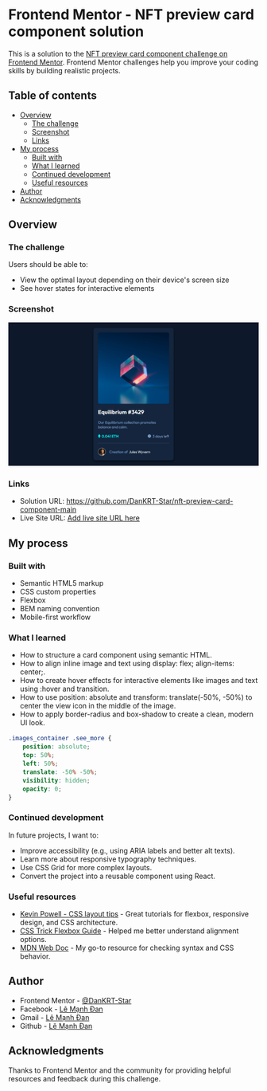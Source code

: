 # Frontend Mentor - NFT preview card component solution

This is a solution to the [NFT preview card component challenge on Frontend Mentor](https://www.frontendmentor.io/challenges/nft-preview-card-component-SbdUL_w0U). Frontend Mentor challenges help you improve your coding skills by building realistic projects. 

## Table of contents

- [Overview](#overview)
  - [The challenge](#the-challenge)
  - [Screenshot](#screenshot)
  - [Links](#links)
- [My process](#my-process)
  - [Built with](#built-with)
  - [What I learned](#what-i-learned)
  - [Continued development](#continued-development)
  - [Useful resources](#useful-resources)
- [Author](#author)
- [Acknowledgments](#acknowledgments)

## Overview

### The challenge

Users should be able to:

- View the optimal layout depending on their device's screen size
- See hover states for interactive elements

### Screenshot

![](./images/127.0.0.1_5501_%20(14).png)

### Links

- Solution URL: https://github.com/DanKRT-Star/nft-preview-card-component-main
- Live Site URL: [Add live site URL here](https://your-live-site-url.com)

## My process

### Built with

- Semantic HTML5 markup
- CSS custom properties
- Flexbox
- BEM naming convention
- Mobile-first workflow

### What I learned

- How to structure a card component using semantic HTML.
- How to align inline image and text using display: flex; align-items: center;.
- How to create hover effects for interactive elements like images and text using :hover and transition.
- How to use position: absolute and transform: translate(-50%, -50%) to center the view icon in the middle of the image.
- How to apply border-radius and box-shadow to create a clean, modern UI look.

```css
.images_container .see_more {
    position: absolute;
    top: 50%;
    left: 50%;
    translate: -50% -50%;
    visibility: hidden;
    opacity: 0;
}
```

### Continued development

In future projects, I want to:
- Improve accessibility (e.g., using ARIA labels and better alt texts).
- Learn more about responsive typography techniques.
- Use CSS Grid for more complex layouts.
- Convert the project into a reusable component using React.

### Useful resources

- [Kevin Powell - CSS layout tips](https://www.youtube.com/kevinpowell) - Great tutorials for flexbox, responsive design, and CSS architecture.
- [CSS Trick Flexbox Guide](https://css-tricks.com/snippets/css/a-guide-to-flexbox/) - Helped me better understand alignment options.
- [MDN Web Doc](https://developer.mozilla.org/en-US/) - My go-to resource for checking syntax and CSS behavior.

## Author

- Frontend Mentor - [@DanKRT-Star](https://www.frontendmentor.io/profile/DanKRT-Star)
- Facebook - [Lê Mạnh Đan](https://www.facebook.com/le.manh.an.887330)
- Gmail - [Lê Mạnh Đan](tonyle1207@gmail.com)
- Github - [Lê Mạnh Đan](https://github.com/DanKRT-Star)

## Acknowledgments

Thanks to Frontend Mentor and the community for providing helpful resources and feedback during this challenge.